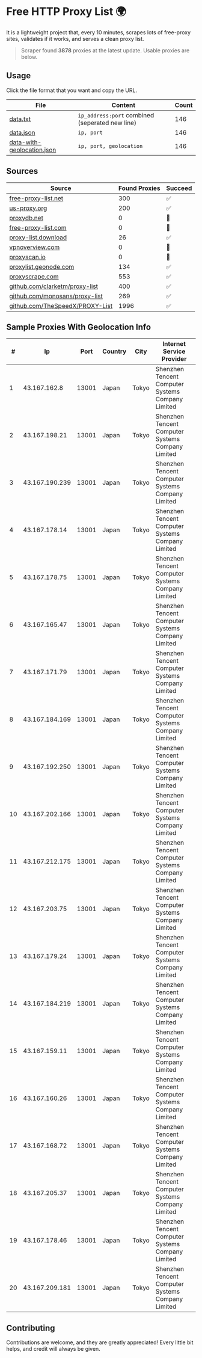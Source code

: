 
# Free HTTP Proxy List 🌍

It is a lightweight project that, every 10 minutes, scrapes lots of free-proxy sites, validates if it works, and serves a clean proxy list.


> Scraper found **3878** proxies at the latest update. Usable proxies are below.

## Usage

Click the file format that you want and copy the URL.


|File|Content|Count|
|----|-------|-----|
|[data.txt](https://raw.githubusercontent.com/themiralay/Proxy-List-World/master/data.txt)|`ip_address:port` combined (seperated new line)|146|
|[data.json](https://raw.githubusercontent.com/themiralay/Proxy-List-World/master/data.json)|`ip, port`|146|
|[data-with-geolocation.json](https://raw.githubusercontent.com/themiralay/Proxy-List-World/master/data-with-geolocation.json)|`ip, port, geolocation`|146|

## Sources

|Source|Found Proxies|Succeed|
|------|-------------|-------|
|[free-proxy-list.net](https://free-proxy-list.net)|300|✅|
|[us-proxy.org](https://www.us-proxy.org)|200|✅|
|[proxydb.net](http://proxydb.net)|0|🚫|
|[free-proxy-list.com](https://free-proxy-list.com/?page=&port=&type%5B%5D=http&type%5B%5D=https&up_time=0&search=Search)|0|🚫|
|[proxy-list.download](https://www.proxy-list.download/HTTP)|26|✅|
|[vpnoverview.com](https://vpnoverview.com/privacy/anonymous-browsing/free-proxy-servers)|0|🚫|
|[proxyscan.io](https://www.proxyscan.io)|0|🚫|
|[proxylist.geonode.com](https://proxylist.geonode.com/api/proxy-list?limit=300&page=1&sort_by=lastChecked&sort_type=desc&protocols=http,https)|134|✅|
|[proxyscrape.com](https://api.proxyscrape.com/v2/?request=displayproxies&protocol=http&timeout=10000&country=all&ssl=all&anonymity=all)|553|✅|
|[github.com/clarketm/proxy-list](https://raw.githubusercontent.com/clarketm/proxy-list/master/proxy-list-raw.txt)|400|✅|
|[github.com/monosans/proxy-list](https://raw.githubusercontent.com/monosans/proxy-list/main/proxies/http.txt)|269|✅|
|[github.com/TheSpeedX/PROXY-List](https://raw.githubusercontent.com/TheSpeedX/PROXY-List/master/http.txt)|1996|✅|


## Sample Proxies With Geolocation Info

|#|Ip|Port|Country|City|Internet Service Provider|
|-|--|----|-------|----|-------------------------|
|1|43.167.162.8|13001|Japan|Tokyo|Shenzhen Tencent Computer Systems Company Limited|
|2|43.167.198.21|13001|Japan|Tokyo|Shenzhen Tencent Computer Systems Company Limited|
|3|43.167.190.239|13001|Japan|Tokyo|Shenzhen Tencent Computer Systems Company Limited|
|4|43.167.178.14|13001|Japan|Tokyo|Shenzhen Tencent Computer Systems Company Limited|
|5|43.167.178.75|13001|Japan|Tokyo|Shenzhen Tencent Computer Systems Company Limited|
|6|43.167.165.47|13001|Japan|Tokyo|Shenzhen Tencent Computer Systems Company Limited|
|7|43.167.171.79|13001|Japan|Tokyo|Shenzhen Tencent Computer Systems Company Limited|
|8|43.167.184.169|13001|Japan|Tokyo|Shenzhen Tencent Computer Systems Company Limited|
|9|43.167.192.250|13001|Japan|Tokyo|Shenzhen Tencent Computer Systems Company Limited|
|10|43.167.202.166|13001|Japan|Tokyo|Shenzhen Tencent Computer Systems Company Limited|
|11|43.167.212.175|13001|Japan|Tokyo|Shenzhen Tencent Computer Systems Company Limited|
|12|43.167.203.75|13001|Japan|Tokyo|Shenzhen Tencent Computer Systems Company Limited|
|13|43.167.179.24|13001|Japan|Tokyo|Shenzhen Tencent Computer Systems Company Limited|
|14|43.167.184.219|13001|Japan|Tokyo|Shenzhen Tencent Computer Systems Company Limited|
|15|43.167.159.11|13001|Japan|Tokyo|Shenzhen Tencent Computer Systems Company Limited|
|16|43.167.160.26|13001|Japan|Tokyo|Shenzhen Tencent Computer Systems Company Limited|
|17|43.167.168.72|13001|Japan|Tokyo|Shenzhen Tencent Computer Systems Company Limited|
|18|43.167.205.37|13001|Japan|Tokyo|Shenzhen Tencent Computer Systems Company Limited|
|19|43.167.178.46|13001|Japan|Tokyo|Shenzhen Tencent Computer Systems Company Limited|
|20|43.167.209.181|13001|Japan|Tokyo|Shenzhen Tencent Computer Systems Company Limited|



## Contributing

Contributions are welcome, and they are greatly appreciated! Every
little bit helps, and credit will always be given.

